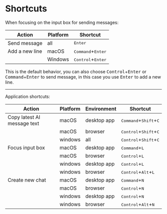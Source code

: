 # Shortcuts

When focusing on the input box for sending messages:

| Action         | Platform | Shortcut                            |
| -------------- | -------- | ----------------------------------- |
| Send message   | all      | <kbd>Enter</kbd>                    |
| Add a new line | macOS    | <kbd>Command</kbd>+<kbd>Enter</kbd> |
|                | Windows  | <kbd>Control</kbd>+<kbd>Enter</kbd> |

This is the default behavior, you can also choose <kbd>Control</kbd>+<kbd>Enter</kbd> or <kbd>Command</kbd>+<kbd>Enter</kbd> to send message, in this case you use <kbd>Enter</kbd> to add a new line.

---

Application shortcuts:

| Action                      | Platform | Environment | Shortcut                                         |
| --------------------------- | -------- | ----------- | ------------------------------------------------ |
| Copy latest AI message text | macOS    | desktop app | <kbd>Command</kbd>+<kbd>Shift</kbd>+<kbd>C</kbd> |
|                             | macOS    | browser     | <kbd>Control</kbd>+<kbd>Shift</kbd>+<kbd>C</kbd> |
|                             | windows  | all         | <kbd>Control</kbd>+<kbd>Shift</kbd>+<kbd>C</kbd> |
| Focus input box             | macOS    | desktop app | <kbd>Command</kbd>+<kbd>L</kbd>                  |
|                             | macOS    | browser     | <kbd>Control</kbd>+<kbd>L</kbd>                  |
|                             | windows  | desktop app | <kbd>Control</kbd>+<kbd>L</kbd>                  |
|                             | windows  | browser     | <kbd>Control</kbd>+<kbd>Alt</kbd>+<kbd>L</kbd>   |
| Create new chat             | macOS    | desktop app | <kbd>Command</kbd>+<kbd>N</kbd>                  |
|                             | macOS    | browser     | <kbd>Control</kbd>+<kbd>N</kbd>                  |
|                             | windows  | desktop app | <kbd>Control</kbd>+<kbd>N</kbd>                  |
|                             | windows  | browser     | <kbd>Control</kbd>+<kbd>Alt</kbd>+<kbd>N</kbd>   |
